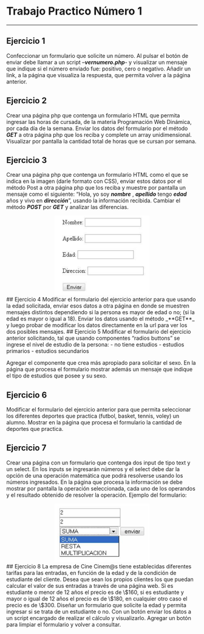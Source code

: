 # Trabajo Practico Número 1 
---
## Ejercicio 1
Confeccionar un formulario que solicite un número. Al pulsar el botón de enviar debe llamar a un script –_**vernumero.php**_- y visualizar un mensaje que indique si el número enviado fue: positivo, cero o negativo. Añadir un link, a la página que visualiza la respuesta, que permita volver a la página anterior.
## Ejercicio 2
Crear una página php que contenga un formulario HTML que permita ingresar las horas de cursada, de la materia Programación Web Dinámica, por cada día de la semana.
Enviar los datos del formulario por el método _**GET**_ a otra página php que los reciba y complete un array unidimensional. Visualizar por pantalla la cantidad total de horas que se cursan por semana.
## Ejercicio 3
Crear una página php que contenga un formulario HTML como el que se indica en la imagen (darle formato con CSS), enviar estos datos por el método Post a otra página php que los reciba y muestre por pantalla un mensaje como el siguiente: “Hola, yo soy _**nombre**_ , _**apellido**_ tengo _**edad**_ años y vivo en _**dirección**_”, usando la información recibida.
Cambiar el método _**POST**_ por _**GET**_ y analizar las diferencias.
<div style="text-align:center">
<img src="/tp_1/img/ej3.png"  width="250"/>
</div>
## Ejercicio 4
Modificar el formulario del ejercicio anterior para que usando la edad solicitada, enviar
esos datos a otra página en donde se muestren mensajes distintos dependiendo si la
persona es mayor de edad o no; (si la edad es mayor o igual a 18).
Enviar los datos usando el método _**GET**_ y luego probar de modificar los datos
directamente en la url para ver los dos posibles mensajes.
## Ejercicio 5
Modificar el formulario del ejercicio anterior solicitando, tal que usando componentes “radios buttons” se ingrese el nivel de estudio de la persona: 
- no tiene estudios 
- estudios primarios 
- estudios secundarios

Agregar el componente que crea más apropiado para solicitar el sexo. En la página que procesa el formulario mostrar además un mensaje que indique el tipo de estudios que posee y su sexo.
## Ejercicio 6
Modificar el formulario del ejercicio anterior para que permita seleccionar los diferentes deportes que practica (futbol, basket, tennis, voley) un alumno. Mostrar en la página que procesa el formulario la cantidad de deportes que practica.
## Ejercicio 7
Crear una página con un formulario que contenga dos input de tipo text y un select. En los inputs se ingresarán números y el select debe dar la opción de una operación matemática que podrá resolverse usando los números ingresados. En la página que procesa la información se debe mostrar por pantalla la operación seleccionada, cada uno de los operandos y el resultado obtenido de resolver la operación. 
Ejemplo del formulario:
<div style="text-align:center">
<img src="/tp_1/img/ej7.png" style="" width="250"/>
</div>
## Ejercicio 8
La empresa de Cine Cinem@s tiene establecidas diferentes tarifas para las entradas, en función de la edad y de la condición de estudiante del cliente. Desea que sean los propios clientes los que puedan calcular el valor de sus entradas a través de una página web. Si es estudiante o menor de 12 años el precio es de \$160, si es estudiante y mayor o igual de 12 años el precio es de \$180, en cualquier otro caso el precio es de \$300. Diseñar un formulario que solicite la edad y permita ingresar si se trata de un estudiante o no. Con un botón enviar los datos a un script encargado de realizar el cálculo y visualizarlo. Agregar un botón para limpiar el formulario y volver a consultar.